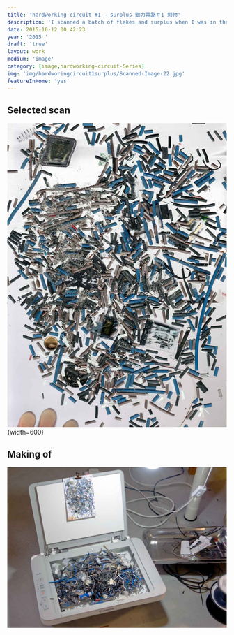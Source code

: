 ```yaml
---
title: 'hardworking circuit #1 - surplus 勤力電路＃1 剩物'
description: 'I scanned a batch of flakes and surplus when I was in the production of hardworking circuit #1 series '
date: 2015-10-12 00:42:23
year: '2015 '
draft: 'true'
layout: work
medium: 'image'
category: [image,hardworking-circuit-Series]
img: 'img/hardworingcircuit1surplus/Scanned-Image-22.jpg'
featureInHome: 'yes'
---
```

## Selected scan
![Alt text](/img/hardworingcircuit1surplus/Scanned-Image-22.jpg){width=600}

## Making of
![Alt text](/img/hardworingcircuit1surplus/DSC06110.jpg)

